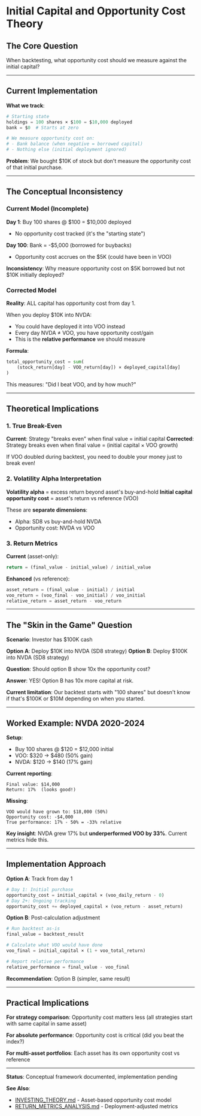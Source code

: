 # Initial Capital and Opportunity Cost Theory

## The Core Question

When backtesting, what opportunity cost should we measure against the initial capital?

---

## Current Implementation

**What we track**:
```python
# Starting state
holdings = 100 shares × $100 = $10,000 deployed
bank = $0  # Starts at zero

# We measure opportunity cost on:
# - Bank balance (when negative = borrowed capital)
# - Nothing else (initial deployment ignored)
```

**Problem**: We bought $10K of stock but don't measure the opportunity cost of that initial purchase.

---

## The Conceptual Inconsistency

### Current Model (Incomplete)

**Day 1**: Buy 100 shares @ $100 = $10,000 deployed
- No opportunity cost tracked (it's the "starting state")

**Day 100**: Bank = -$5,000 (borrowed for buybacks)
- Opportunity cost accrues on the $5K (could have been in VOO)

**Inconsistency**: Why measure opportunity cost on $5K borrowed but not $10K initially deployed?

### Corrected Model

**Reality**: ALL capital has opportunity cost from day 1.

When you deploy $10K into NVDA:
- You could have deployed it into VOO instead
- Every day NVDA ≠ VOO, you have opportunity cost/gain
- This is the **relative performance** we should measure

**Formula**:
```python
total_opportunity_cost = sum(
    (stock_return[day] - VOO_return[day]) × deployed_capital[day]
)
```

This measures: "Did I beat VOO, and by how much?"

---

## Theoretical Implications

### 1. True Break-Even

**Current**: Strategy "breaks even" when final value = initial capital
**Corrected**: Strategy breaks even when final value = (initial capital × VOO growth)

If VOO doubled during backtest, you need to double your money just to break even!

### 2. Volatility Alpha Interpretation

**Volatility alpha** = excess return beyond asset's buy-and-hold
**Initial capital opportunity cost** = asset's return vs reference (VOO)

These are **separate dimensions**:
- Alpha: SD8 vs buy-and-hold NVDA
- Opportunity cost: NVDA vs VOO

### 3. Return Metrics

**Current** (asset-only):
```python
return = (final_value - initial_value) / initial_value
```

**Enhanced** (vs reference):
```python
asset_return = (final_value - initial) / initial
voo_return = (voo_final - voo_initial) / voo_initial
relative_return = asset_return - voo_return
```

---

## The "Skin in the Game" Question

**Scenario**: Investor has $100K cash

**Option A**: Deploy $10K into NVDA (SD8 strategy)
**Option B**: Deploy $100K into NVDA (SD8 strategy)

**Question**: Should option B show 10x the opportunity cost?

**Answer**: YES! Option B has 10x more capital at risk.

**Current limitation**: Our backtest starts with "100 shares" but doesn't know if that's $100K or $10M depending on when you started.

---

## Worked Example: NVDA 2020-2024

**Setup**:
- Buy 100 shares @ $120 = $12,000 initial
- VOO: $320 → $480 (50% gain)
- NVDA: $120 → $140 (17% gain)

**Current reporting**:
```
Final value: $14,000
Return: 17%  (looks good!)
```

**Missing**:
```
VOO would have grown to: $18,000 (50%)
Opportunity cost: -$4,000
True performance: 17% - 50% = -33% relative
```

**Key insight**: NVDA grew 17% but **underperformed VOO by 33%**. Current metrics hide this.

---

## Implementation Approach

**Option A**: Track from day 1
```python
# Day 1: Initial purchase
opportunity_cost = initial_capital × (voo_daily_return - 0)
# Day 2+: Ongoing tracking
opportunity_cost += deployed_capital × (voo_return - asset_return)
```

**Option B**: Post-calculation adjustment
```python
# Run backtest as-is
final_value = backtest_result

# Calculate what VOO would have done
voo_final = initial_capital × (1 + voo_total_return)

# Report relative performance
relative_performance = final_value - voo_final
```

**Recommendation**: Option B (simpler, same result)

---

## Practical Implications

**For strategy comparison**: Opportunity cost matters less (all strategies start with same capital in same asset)

**For absolute performance**: Opportunity cost is critical (did you beat the index?)

**For multi-asset portfolios**: Each asset has its own opportunity cost vs reference

---

**Status**: Conceptual framework documented, implementation pending

**See Also**:
- [INVESTING_THEORY.md](INVESTING_THEORY.md) - Asset-based opportunity cost model
- [RETURN_METRICS_ANALYSIS.md](RETURN_METRICS_ANALYSIS.md) - Deployment-adjusted metrics
